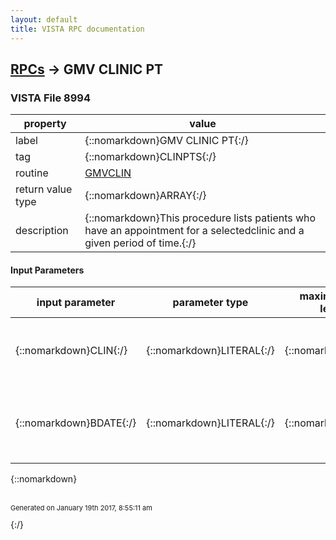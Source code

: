 ```yaml
---
layout: default
title: VISTA RPC documentation
---
```




## [RPCs](TableOfContent.md) &#8594; GMV CLINIC PT 



### VISTA File 8994 


 property | value 
--- | --- 
 label | {::nomarkdown}GMV CLINIC PT{:/}
 tag | {::nomarkdown}CLINPTS{:/}
 routine | [GMVCLIN](http://code.osehra.org/dox/Routine_GMVCLIN_source.html)
 return value type | {::nomarkdown}ARRAY{:/}
 description | {::nomarkdown}This procedure lists patients who have an appointment for a selectedclinic and a given period of time.{:/}

#### Input Parameters

| input parameter | parameter type | maximum data length | required | description | 
| --- | --- | --- | --- | --- | 
| {::nomarkdown}CLIN{:/} | {::nomarkdown}LITERAL{:/} | {::nomarkdown}30{:/} | {::nomarkdown}true{:/} | {::nomarkdown}CLIN contains the name of the selected clinic from the Hospital Locationfile (#44).{:/} | 
| {::nomarkdown}BDATE{:/} | {::nomarkdown}LITERAL{:/} | {::nomarkdown}30{:/} | {::nomarkdown}true{:/} | {::nomarkdown}BDATE contains TODAY, TOMORROW, YESTERDAY, PAST WEEK or PAST MONTH.{:/} | 

{::nomarkdown} <br/><br/><p style="font-size: 11px">Generated on January 19th 2017, 8:55:11 am</p>{:/}